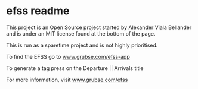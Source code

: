 # efss readme 
This project is an Open Source project started by Alexander Viala Bellander and is under an MIT license found at the bottom of the page.

This is run as a sparetime project and is not highly prioritised.

To find the EFSS go to www.grubse.com/efss-app

To generate a tag press on the Departure || Arrivals title

For more information, visit www.grubse.com/efss